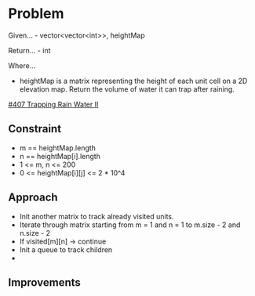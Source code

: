 
# Problem
Given...
    - vector\<vector\<int>>, heightMap

Return...
    - int

Where...
- heightMap is a matrix representing the height of each unit cell on a 2D 
elevation map. Return the volume of water it can trap after raining.

[\#407 Trapping Rain Water II](https://leetcode.com/problems/trapping-rain-water-ii/description/?envType=daily-question&envId=2025-10-03)

## Constraint
- m == heightMap.length
- n == heightMap\[i].length
- 1 <= m, n <= 200
- 0 <= heightMap\[i]\[j] <= 2 * 10^4

## Approach
- Init another matrix to track already visited units. 
- Iterate through matrix starting from m = 1 and n = 1 to m.size - 2 and 
n.size - 2
- If visited\[m]\[n] -> continue
- Init a queue to track children
- 

## Improvements

